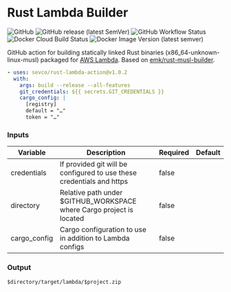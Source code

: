 Rust Lambda Builder
===================

![GitHub](https://img.shields.io/github/license/sevco/rust-lambda-action)
![GitHub release (latest SemVer)](https://img.shields.io/github/v/release/sevco/rust-lambda-action)
![GitHub Workflow Status](https://img.shields.io/github/workflow/status/sevco/rust-lambda-action/CI)
![Docker Cloud Build Status](https://img.shields.io/docker/cloud/build/sevcosec/rust-lambda-action)
![Docker Image Version (latest semver)](https://img.shields.io/docker/v/sevcosec/rust-lambda-action)

GitHub action for building statically linked Rust binaries (x86_64-unknown-linux-musl) packaged for [AWS Lambda](https://aws.amazon.com/blogs/opensource/rust-runtime-for-aws-lambda/). Based on [emk/rust-musl-builder](https://github.com/emk/rust-musl-builder).

```yaml
- uses: sevco/rust-lambda-action@v1.0.2
  with:
    args: build --release --all-features
    git_credentials: ${{ secrets.GIT_CREDENTIALS }}
    cargo_config: |
      [registry]
      default = "…"
      token = "…"
  ```
  ### Inputs
  | Variable | Description | Required | Default |
  |----------|-------------|----------|---------|
  | credentials | If provided git will be configured to use these credentials and https | false | |
  | directory | Relative path under $GITHUB_WORKSPACE where Cargo project is located | false | |
  | cargo_config | Cargo configuration to use in addition to Lambda configs | false |

  ### Output
  `$directory/target/lambda/$project.zip`